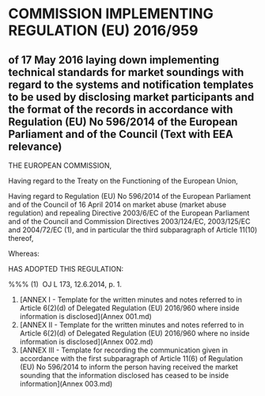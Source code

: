 # COMMISSION IMPLEMENTING REGULATION (EU) 2016/959

## of 17 May 2016 laying down implementing technical standards for market soundings with regard to the systems and notification templates to be used by disclosing market participants and the format of the records in accordance with Regulation (EU) No 596/2014 of the European Parliament and of the Council (Text with EEA relevance)

THE EUROPEAN COMMISSION,

Having regard to the Treaty on the Functioning of the European Union,

Having regard to Regulation (EU) No 596/2014 of the European Parliament and of the Council of 16 April 2014 on market abuse (market abuse regulation) and repealing Directive 2003/6/EC of the European Parliament and of the Council and Commission Directives 2003/124/EC, 2003/125/EC and 2004/72/EC (1), and in particular the third subparagraph of Article 11(10) thereof,

Whereas:

HAS ADOPTED THIS REGULATION:

%%% (1)  OJ L 173, 12.6.2014, p. 1.

1. [ANNEX I - Template for the written minutes and notes referred to in Article 6(2)(d) of Delegated Regulation (EU) 2016/960 where inside information is disclosed](Annex 001.md)
1. [ANNEX II - Template for the written minutes and notes referred to in Article 6(2)(d) of Delegated Regulation (EU) 2016/960 where no inside information is disclosed](Annex 002.md)
1. [ANNEX III - Template for recording the communication given in accordance with the first subparagraph of Article 11(6) of Regulation (EU) No 596/2014 to inform the person having received the market sounding that the information disclosed has ceased to be inside information](Annex 003.md)
